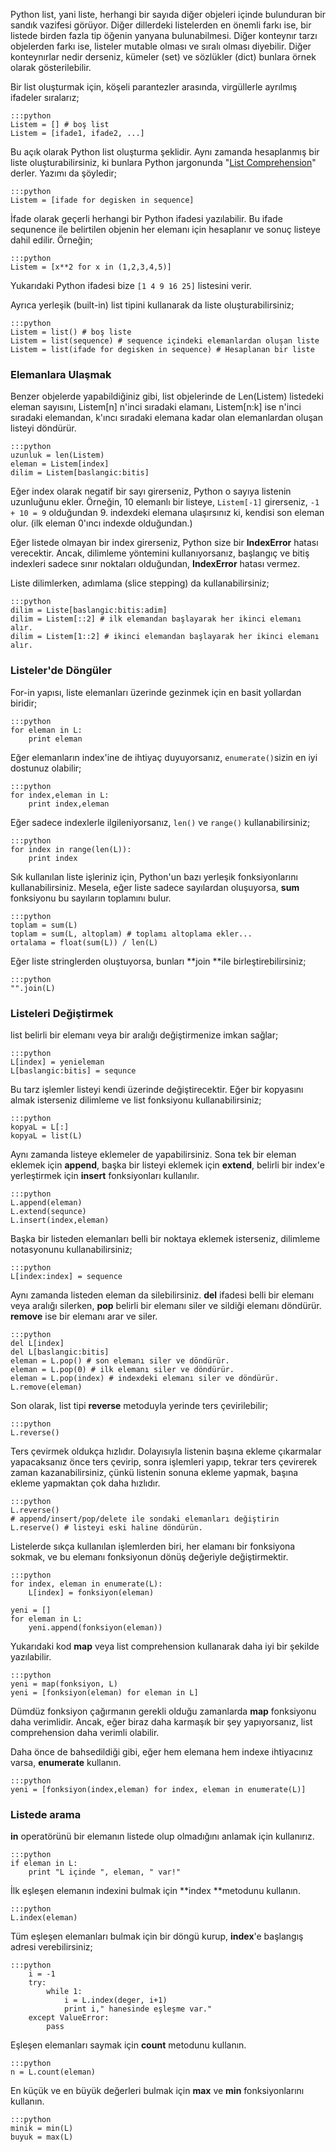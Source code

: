 <!--
.. date: 2012-12-30 00:09:02
.. title: Python list -- Bir çırpıda listeler
.. slug: list-dersleri-tutorial
.. description: Python listeleri hakkında baştan sonra bir yazı. Listelerde ekleme, çıkarma, arama, birleştirme, dilimleme, döngü'de kullanma gibi birçok özellik anlatılıyor.
-->

Python list, yani liste, herhangi bir sayıda diğer objeleri içinde
bulunduran bir sandık vazifesi görüyor. Diğer dillerdeki listelerden en
önemli farkı ise, bir listede birden fazla tip öğenin yanyana
bulunabilmesi. Diğer konteynır tarzı objelerden farkı ise, listeler
mutable olması ve sıralı olması diyebilir. Diğer konteynırlar nedir
derseniz, kümeler (set) ve sözlükler (dict) bunlara örnek olarak
gösterilebilir. <!-- TEASER_END -->

Bir list oluşturmak için, köşeli parantezler arasında, virgüllerle
ayrılmış ifadeler sıralarız;

    :::python
    Listem = [] # boş list
    Listem = [ifade1, ifade2, ...]

Bu açık olarak Python list oluşturma şeklidir. Aynı zamanda hesaplanmış
bir liste oluşturabilirsiniz, ki bunlara Python jargonunda "[List
Comprehension][]" derler. Yazımı da şöyledir;

    :::python
    Listem = [ifade for degisken in sequence]

İfade olarak geçerli herhangi bir Python ifadesi yazılabilir. Bu ifade
sequnence ile belirtilen objenin her elemanı için hesaplanır ve sonuç
listeye dahil edilir. Örneğin;

    :::python
    Listem = [x**2 for x in (1,2,3,4,5)]

Yukarıdaki Python ifadesi bize `[1 4 9 16 25]` listesini verir.

Ayrıca yerleşik (built-in) list tipini kullanarak da liste
oluşturabilirsiniz;

    :::python
    Listem = list() # boş liste
    Listem = list(sequence) # sequence içindeki elemanlardan oluşan liste
    Listem = list(ifade for degisken in sequence) # Hesaplanan bir liste

### Elemanlara Ulaşmak

Benzer objelerde yapabildiğiniz gibi, list objelerinde de Len(Listem)
listedeki eleman sayısını, Listem[n] n'inci sıradaki elamanı,
Listem[n:k] ise n'inci sıradaki elemandan, k'ıncı sıradaki elemana kadar
olan elemanlardan oluşan listeyi döndürür.

    :::python
    uzunluk = len(Listem)
    eleman = Listem[index]
    dilim = Listem[baslangic:bitis]

Eğer index olarak negatif bir sayı girerseniz, Python o sayıya listenin
uzunluğunu ekler. Örneğin, 10 elemanlı bir listeye, `Listem[-1]`
girerseniz, `-1 + 10 = 9` olduğundan 9. indexdeki elemana ulaşırsınız
ki, kendisi son eleman olur. (ilk eleman 0'ıncı indexde olduğundan.)

Eğer listede olmayan bir index girerseniz, Python size bir
**IndexError** hatası verecektir. Ancak, dilimleme yöntemini
kullanıyorsanız, başlangıç ve bitiş indexleri sadece sınır noktaları
olduğundan, **IndexError** hatası vermez.

Liste dilimlerken, adımlama (slice stepping) da kullanabilirsiniz;

    :::python
    dilim = Liste[baslangic:bitis:adim]
    dilim = Listem[::2] # ilk elemandan başlayarak her ikinci elemanı alır.
    dilim = Listem[1::2] # ikinci elemandan başlayarak her ikinci elemanı alır.

### Listeler'de Döngüler

For-in yapısı, liste elemanları üzerinde gezinmek için en basit
yollardan biridir;

    :::python
    for eleman in L:
        print eleman

Eğer elemanların index'ine de ihtiyaç duyuyorsanız, `enumerate()`sizin
en iyi dostunuz olabilir;

    :::python
    for index,eleman in L:
        print index,eleman

Eğer sadece indexlerle ilgileniyorsanız, `len()` ve `range()`
kullanabilirsiniz;

    :::python
    for index in range(len(L)):
        print index

Sık kullanılan liste işleriniz için, Python'un bazı yerleşik
fonksiyonlarını kullanabilirsiniz. Mesela, eğer liste sadece sayılardan
oluşuyorsa, **sum** fonksiyonu bu sayıların toplamını bulur.

    :::python
    toplam = sum(L)
    toplam = sum(L, altoplam) # toplamı altoplama ekler...
    ortalama = float(sum(L)) / len(L)

Eğer liste stringlerden oluştuyorsa, bunları **join **ile
birleştirebilirsiniz;

    :::python
    "".join(L)

### Listeleri Değiştirmek

list belirli bir elemanı veya bir aralığı değiştirmenize imkan sağlar;

    :::python
    L[index] = yenieleman
    L[baslangic:bitis] = sequnce

Bu tarz işlemler listeyi kendi üzerinde değiştirecektir. Eğer bir
kopyasını almak isterseniz dilimleme ve list fonksiyonu
kullanabilirsiniz;

    :::python
    kopyaL = L[:]
    kopyaL = list(L)

Aynı zamanda listeye eklemeler de yapabilirsiniz. Sona tek bir eleman
eklemek için **append**, başka bir listeyi eklemek için **extend**,
belirli bir index'e yerleştirmek için **insert** fonksiyonları
kullanılır.

    :::python
    L.append(eleman)
    L.extend(sequnce)
    L.insert(index,eleman)

Başka bir listeden elemanları belli bir noktaya eklemek isterseniz,
dilimleme notasyonunu kullanabilirsiniz;

    :::python
    L[index:index] = sequence

Aynı zamanda listeden eleman da silebilirsiniz. **del** ifadesi belli
bir elemanı veya aralığı silerken, **pop** belirli bir elemanı siler ve
sildiği elemanı döndürür. **remove** ise bir elemanı arar ve siler.

    :::python
    del L[index]
    del L[baslangic:bitis]
    eleman = L.pop() # son elemanı siler ve döndürür.
    eleman = L.pop(0) # ilk elemanı siler ve döndürür.
    eleman = L.pop(index) # indexdeki elemanı siler ve döndürür.
    L.remove(eleman)

Son olarak, list tipi **reverse** metoduyla yerinde ters çevirilebilir;

    :::python
    L.reverse()

Ters çevirmek oldukça hızlıdır. Dolayısıyla listenin başına ekleme
çıkarmalar yapacaksanız önce ters çevirip, sonra işlemleri yapıp, tekrar
ters çevirerek zaman kazanabilirsiniz, çünkü listenin sonuna ekleme
yapmak, başına ekleme yapmaktan çok daha hızlıdır.

    :::python
    L.reverse()
    # append/insert/pop/delete ile sondaki elemanları değiştirin
    L.reserve() # listeyi eski haline döndürün.

Listelerde sıkça kullanılan işlemlerden biri, her elamanı bir fonksiyona
sokmak, ve bu elemanı fonksiyonun dönüş değeriyle değiştirmektir.

    :::python
    for index, eleman in enumerate(L):
        L[index] = fonksiyon(eleman)
    
    yeni = []
    for eleman in L:
        yeni.append(fonksiyon(eleman))

Yukarıdaki kod **map** veya list comprehension kullanarak daha iyi bir
şekilde yazılabilir.

    :::python
    yeni = map(fonksiyon, L)
    yeni = [fonksiyon(eleman) for eleman in L]

Dümdüz fonksiyon çağırmanın gerekli olduğu zamanlarda **map** fonksiyonu
daha verimlidir. Ancak, eğer biraz daha karmaşık bir şey yapıyorsanız,
list comprehension daha verimli olabilir.

Daha önce de bahsedildiği gibi, eğer hem elemana hem indexe ihtiyacınız
varsa, **enumerate** kullanın.

    :::python
    yeni = [fonksiyon(index,eleman) for index, eleman in enumerate(L)]

### Listede arama

**in** operatörünü bir elemanın listede olup olmadığını anlamak için
kullanırız. 

    :::python
    if eleman in L:
        print "L içinde ", eleman, " var!"

İlk eşleşen elemanın indexini bulmak için **index **metodunu kullanın.

    :::python
    L.index(eleman)

Tüm eşleşen elemanları bulmak için bir döngü kurup, **index**'e
başlangış adresi verebilirsiniz;

    :::python
        i = -1
        try:
            while 1:
                i = L.index(deger, i+1)
                print i," hanesinde eşleşme var."
        except ValueError:
            pass

Eşleşen elemanları saymak için **count** metodunu kullanın.

    :::python
    n = L.count(eleman)

En küçük ve en büyük değerleri bulmak için **max** ve **min**
fonksiyonlarını kullanın.

    :::python
    minik = min(L)
    buyuk = max(L)

  [List Comprehension]: http://www.istihza.com/forum/viewtopic.php?f=25&t=331